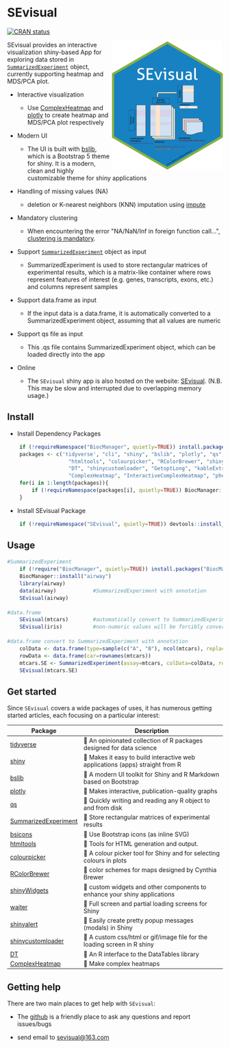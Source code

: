 

# SEvisual

[![CRAN status](https://www.r-pkg.org/badges/version/bslib)](https://cran.r-project.org/package=bslib)


<img src="image/SEvisual.png" height="300" align="right"/>


SEvisual provides an interactive visualization shiny-based App for exploring data stored in [`SummarizedExperiment`](https://bioconductor.org/packages/release/bioc/html/SummarizedExperiment.html) object, currently supporting heatmap and MDS/PCA plot.

- Interactive visualization
    - Use [ComplexHeatmap](https://bioconductor.org/packages/release/bioc/html/ComplexHeatmap.html) and [plotly](https://plotly.com/r/) to create heatmap and MDS/PCA plot respectively

- Modern UI
    - The UI is built with [bslib](https://cran.r-project.org/web/packages/bslib/index.html), which is a Bootstrap 5 theme for shiny. It is a modern, clean and highly customizable theme for shiny applications

- Handling of missing values (NA)
    - deletion or K-nearest neighbors (KNN) imputation using [impute](https://www.bioconductor.org/packages/release/bioc/html/impute.html)

- Mandatory clustering
    - When encountering the error "NA/NaN/Inf in foreign function call...", [clustering is mandatory](https://github.com/jokergoo/ComplexHeatmap/issues/155).

- Support [`SummarizedExperiment`](https://bioconductor.org/packages/release/bioc/html/SummarizedExperiment.html) object as input
    - SummarizedExperiment is used to store rectangular matrices of experimental results, which is a matrix-like container where rows represent features of interest (e.g. genes, transcripts, exons, etc.) and columns represent samples

- Support data.frame as input
    - If the input data is a data.frame, it is automatically converted to a SummarizedExperiment object, assuming that all values are numeric

- Support qs file as input
    - This .qs file contains SummarizedExperiment object, which can be loaded directly into the app

- Online
    - The `SEvisual` shiny app is also hosted on the website: [SEvisual](https://sevisual.shinyapps.io/SEvisual/). (N.B. This may be slow and interrupted due to overlapping memory usage.) 



## Install
- Install Dependency Packages
``` r
    if (!requireNamespace("BiocManager", quietly=TRUE)) install.packages("BiocManager")
    packages <- c('tidyverse', "cli", "shiny", "bslib", "plotly", "qs", "SummarizedExperiment", "bsicons", 
                    "htmltools", "colourpicker", "RColorBrewer", "shinyWidgets", "waiter", "shinyalert",
                    "DT", "shinycustomloader", "GetoptLong", "kableExtra", "circlize", "impute",
                    "ComplexHeatmap", "InteractiveComplexHeatmap", "pheatmap")
    for(i in 1:length(packages)){
        if (!requireNamespace(packages[i], quietly=TRUE)) BiocManager::install(packages[i], update=FALSE)
    }
```

- Install SEvisual Package
``` r
    if (!requireNamespace("SEvisual", quietly=TRUE)) devtools::install_github("SEvisual/SEvisual")
```



## Usage
``` r
#SummarizedExperiment 
    if (!require("BiocManager", quietly=TRUE)) install.packages("BiocManager")
    BiocManager::install("airway")
    library(airway)
    data(airway)            #SummarizedExperiment with annotation
    SEvisual(airway)

#data.frame
    SEvisual(mtcars)        #automatically convert to SummarizedExperiment but without annotation
    SEvisual(iris)          #non-numeric values will be forcibly converted to numeric(eg. Species)

#data.frame convert to SummarizedExperiment with annotation
    colData <- data.frame(type=sample(c("A", "B"), ncol(mtcars), replace=TRUE))    #add annotations to columns
    rowData <- data.frame(car=rownames(mtcars))                                    #add annotations to rows
    mtcars.SE <- SummarizedExperiment(assay=mtcars, colData=colData, rowData=rowData)
    SEvisual(mtcars.SE)
```

## Get started

Since `SEvisual` covers a wide packages of uses, it has numerous getting started articles, each focusing on a particular interest:

| Package | Description |
|---|---|
| [tidyverse](https://www.tidyverse.org/) | 🍭 An opinionated collection of R packages designed for data science |
| [shiny](https://shiny.rstudio.com/tutorial/) | 🍎 Makes it easy to build interactive web applications (apps) straight from R | 
| [bslib](https://cran.r-project.org/web/packages/bslib/index.html) | 🍋 A modern UI toolkit for Shiny and R Markdown based on Bootstrap| 
| [plotly](https://plotly.com/r/) | 🍒 Makes interactive, publication-quality graphs | 
| [qs](https://cran.r-project.org/web/packages/qs/index.html) | 🍇 Quickly writing and reading any R object to and from disk | 
| [SummarizedExperiment](https://www.bioconductor.org/packages/release/bioc/vignettes/SummarizedExperiment/inst/doc/SummarizedExperiment.html) | 🍉 Store rectangular matrices of experimental results | 
| [bsicons](https://github.com/rstudio/bsicons) | 🍓 Use Bootstrap icons (as inline SVG) | 
| [htmltools](https://cran.r-project.org/web/packages/htmltools/index.html) | 🍑 Tools for HTML generation and output. | 
| [colourpicker](https://cran.r-project.org/web/packages/colourpicker/index.html) | 🍰 A colour picker tool for Shiny and for selecting colours in plots | 
| [RColorBrewer](https://cran.r-project.org/web/packages/RColorBrewer/index.html) | 🍌 color schemes for maps designed by Cynthia Brewer | 
| [shinyWidgets](https://github.com/dreamRs/shinyWidgets) | 🍬 custom widgets and other components to enhance your shiny applications | 
| [waiter](https://cran.r-project.org/web/packages/waiter/index.html) | 🍍 Full screen and partial loading screens for Shiny |
| [shinyalert](https://github.com/daattali/shinyalert) | 🌽 Easily create pretty popup messages (modals) in Shiny |
| [shinycustomloader](https://cran.r-project.org/web/packages/shinycustomloader/index.html) | 🍅 A custom css/html or gif/image file for the loading screen in R shiny | 
| [DT](https://rstudio.github.io/DT/) | 🍩 An R interface to the DataTables library | 
| [ComplexHeatmap](https://jokergoo.github.io/ComplexHeatmap-reference/book/) | 🍧 Make complex heatmaps | 


## Getting help

There are two main places to get help with `SEvisual`:

- The [github](https://github.com/SEvisual/SEvisual) is a friendly place to ask any questions and report issues/bugs

- send email to sevisual@163.com


